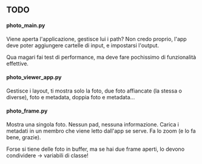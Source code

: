 ## TODO

#### photo_main.py

Viene aperta l'applicazione, gestisce lui i path?
Non credo proprio, l'app deve poter aggiungere cartelle di input, e impostarsi l'output.

Qua magari fai test di performance, ma deve fare pochissimo di funzionalità effettive.

#### photo_viewer_app.py

Gestisce i layout, ti mostra solo la foto, due foto affiancate (la stessa o diverse), foto e metadata, doppia foto e metadata...

#### photo_frame.py

Mostra una singola foto. Nessun pad, nessuna informazione. Carica i metadati in un membro che viene letto dall'app se serve. Fa lo zoom (e lo fa bene, grazie).

Forse si tiene delle foto in buffer, ma se hai due frame aperti, lo devono condividere -> variabili di classe!
